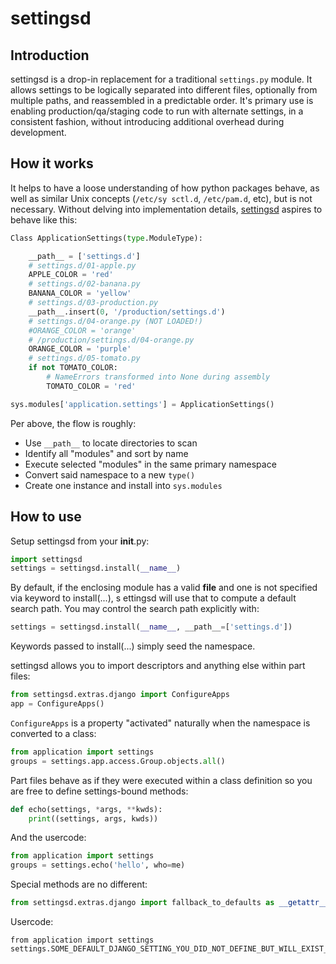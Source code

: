 # settingsd

## Introduction
settingsd is a drop-in replacement for a traditional `settings.py` module. It allows settings to be logically
separated into different files, optionally from multiple paths, and reassembled in a predictable order. It's primary use
is enabling production/qa/staging code to run with alternate settings, in a consistent fashion, without introducing
additional overhead during development.


## How it works
It helps to have a loose understanding of how python packages behave, as well as similar Unix concepts (`/etc/sy
sctl.d`, `/etc/pam.d`, etc), but is not necessary. Without delving into implementation details, [settingsd](http://github.com/xtfxme/settingsd) aspires
to behave like this:

```python
Class ApplicationSettings(type.ModuleType):

    __path__ = ['settings.d']
    # settings.d/01-apple.py
    APPLE_COLOR = 'red'
    # settings.d/02-banana.py
    BANANA_COLOR = 'yellow'
    # settings.d/03-production.py
    __path__.insert(0, '/production/settings.d')
    # settings.d/04-orange.py (NOT LOADED!)
    #ORANGE_COLOR = 'orange'
    # /production/settings.d/04-orange.py
    ORANGE_COLOR = 'purple'
    # settings.d/05-tomato.py
    if not TOMATO_COLOR:
        # NameErrors transformed into None during assembly
        TOMATO_COLOR = 'red'

sys.modules['application.settings'] = ApplicationSettings()
```

Per above, the flow is roughly:

  * Use `__path__` to locate directories to scan
  * Identify all "modules" and sort by name
  * Execute selected "modules" in the same primary namespace
  * Convert said namespace to a new `type()`
  * Create one instance and install into `sys.modules`

## How to use
Setup settingsd from your __init__.py:

```python
import settingsd
settings = settingsd.install(__name__)
```

By default, if the enclosing module has a valid __file__ and one is not specified via keyword to install(...), s
ettingsd will use that to compute a default search path. You may control the search path explicitly with:

```python
settings = settingsd.install(__name__, __path__=['settings.d'])
```
Keywords passed to install(...) simply seed the namespace.

settingsd allows you to import descriptors and anything else within part files:
```python
from settingsd.extras.django import ConfigureApps
app = ConfigureApps()
```
`ConfigureApps` is a property "activated" naturally when the namespace is converted to a class:
```python
from application import settings
groups = settings.app.access.Group.objects.all()
```

Part files behave as if they were executed within a class definition so you are free to define settings-bound methods:
```python
def echo(settings, *args, **kwds):
    print((settings, args, kwds))
```
And the usercode:
```python
from application import settings
groups = settings.echo('hello', who=me)
```

Special methods are no different:
```python
from settingsd.extras.django import fallback_to_defaults as __getattr__
```
Usercode:
```
from application import settings
settings.SOME_DEFAULT_DJANGO_SETTING_YOU_DID_NOT_DEFINE_BUT_WILL_EXIST_ANYWAY
```
